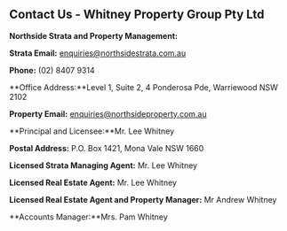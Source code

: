 ## Contact Us  - Whitney Property Group Pty Ltd ##

**Northside Strata and Property Management:**	

**Strata Email:** enquiries@northsidestrata.com.au

**Phone:** (02) 8407 9314

 	 
**Office Address:**Level 1, Suite 2, 4 Ponderosa Pde,  Warriewood  NSW 2102

**Property Email:** enquiries@northsideproperty.com.au
 	 
**Principal and Licensee:**Mr. Lee Whitney

**Postal Address:** P.O. Box 1421, Mona Vale NSW 1660
  	 
**Licensed Strata Managing Agent:** Mr. Lee Whitney

**Licensed Real Estate Agent:** Mr. Lee Whitney
 	 
**Licensed Real Estate Agent and Property Manager:** Mr Andrew Whitney

**Accounts Manager:**Mrs. Pam Whitney


 	 
